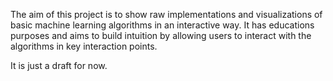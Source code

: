 The aim of this project is to show raw implementations and visualizations of basic machine learning algorithms in an interactive way. It has educations purposes and aims to build intuition by allowing users to interact with the algorithms in key interaction points.

It is just a draft for now.
